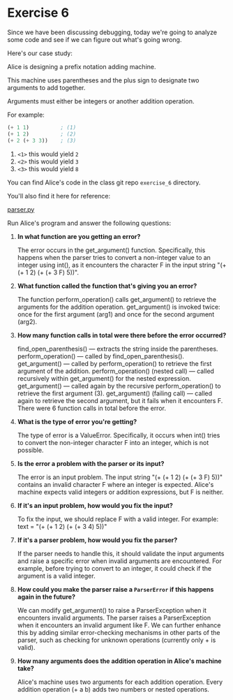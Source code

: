 # Exercise 6

Since we have been discussing debugging, today we're going to analyze some code and see if we can figure out what's going wrong.

Here's our case study:

Alice is designing a prefix notation adding machine.

This machine uses parentheses and the plus sign to designate two arguments to add together.

Arguments must either be integers or another addition operation.

For example:

```lisp
(+ 1 1)          ; (1)
(+ 1 2)          ; (2)
(+ 2 (+ 3 3))    ; (3)
```

1. `<1>` this would yield `2`
2. `<2>` this would yield `3`
3. `<3>` this would yield `8`

You can find Alice's code in the class git repo `exercise_6` directory.

You'll also find it here for reference:

[parser.py](https://raw.githubusercontent.com/MattToegel/IS601/refs/heads/main/exercise_6/parser.py)

Run Alice's program and answer the following questions:

1. **In what function are you getting an error?**

   The error occurs in the get_argument() function. Specifically, this happens when the parser tries to convert a non-integer value to an integer using int(), as it encounters the character F in the input string "(+ (+ 1 2) (+ (+ 3 F) 5))".

2. **What function called the function that's giving you an error?**

   The function perform_operation() calls get_argument() to retrieve the arguments for the addition operation. get_argument() is invoked twice: once for the first argument (arg1) and once for the second argument (arg2).

3. **How many function calls in total were there before the error occurred?**

    find_open_parenthesis() — extracts the string inside the parentheses.
    perform_operation() — called by find_open_parenthesis().
    get_argument() — called by perform_operation() to retrieve the first argument of the addition.
    perform_operation() (nested call) — called recursively within get_argument() for the nested expression.
    get_argument() — called again by the recursive perform_operation() to retrieve the first argument (3).
    get_argument() (failing call) — called again to retrieve the second argument, but it fails when it encounters F.
    There were 6 function calls in total before the error.

4. **What is the type of error you're getting?**

   The type of error is a ValueError. Specifically, it occurs when int() tries to convert the non-integer character F into an integer, which is not possible.

5. **Is the error a problem with the parser or its input?**

   The error is an input problem. The input string "(+ (+ 1 2) (+ (+ 3 F) 5))" contains an invalid character F where an integer is expected. Alice's machine expects valid integers or addition expressions, but F is neither.

6. **If it's an input problem, how would you fix the input?**

   To fix the input, we should replace F with a valid integer. For example: text = "(+ (+ 1 2) (+ (+ 3 4) 5))"

7. **If it's a parser problem, how would you fix the parser?**

   If the parser needs to handle this, it should validate the input arguments and raise a specific error when invalid arguments are encountered. For example, before trying to convert to an integer, it could check if the argument is a valid integer.

8. **How could you make the parser raise a `ParserError` if this happens again in the future?**

   We can modify get_argument() to raise a ParserException when it encounters invalid arguments. The parser raises a ParserException when it encounters an invalid argument like F. We can further enhance this by adding similar error-checking mechanisms in other parts of the parser, such as checking for unknown operations (currently only + is valid).

9. **How many arguments does the addition operation in Alice's machine take?**

   Alice's machine uses two arguments for each addition operation. Every addition operation (+ a b) adds two numbers or nested operations.